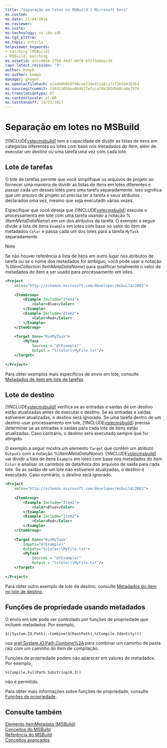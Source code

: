 ```yaml
---
title: "Separação em lotes no MSBuild | Microsoft Docs"
ms.custom: 
ms.date: 11/04/2016
ms.reviewer: 
ms.suite: 
ms.technology: vs-ide-sdk
ms.tgt_pltfrm: 
ms.topic: article
helpviewer_keywords:
- batching [MSBuild]
- MSBuild, batching
ms.assetid: d35c085b-27b8-49d7-b6f8-8f2f3a0eec38
caps.latest.revision: "9"
author: kempb
ms.author: kempb
manager: ghogen
ms.openlocfilehash: e2ad60b0b0f98cee23de911a8ca7cf2e5d43b364
ms.sourcegitcommit: f40311056ea0b4677efcca74a285dbb0ce0e7974
ms.translationtype: HT
ms.contentlocale: pt-BR
ms.lasthandoff: 10/31/2017
---
```

# <a name="msbuild-batching"></a>Separação em lotes no MSBuild
[!INCLUDE[vstecmsbuild](../extensibility/internals/includes/vstecmsbuild_md.md)] tem a capacidade de dividir as listas de itens em categorias diferentes ou lotes com base nos metadados do item, além de executar um destino ou uma tarefa uma vez com cada lote.  
  
## <a name="task-batching"></a>Lote de tarefas  
 O lote de tarefas permite que você simplifique os arquivos de projeto ao fornecer uma maneira de dividir as listas de itens em lotes diferentes e passar cada um desses lotes para uma tarefa separadamente. Isso significa que um arquivo de projeto só precisa ter a tarefa e seus atributos declarados uma vez, mesmo que seja executado várias vezes.  
  
 Especifique que você deseja que [!INCLUDE[vstecmsbuild](../extensibility/internals/includes/vstecmsbuild_md.md)] execute o processamento em lote com uma tarefa usando a notação %(*ItemMetaDataName*) em um dos atributos da tarefa. O exemplo a seguir divide a lista de itens `Example` em lotes com base no valor do item de metadados `Color` e passa cada um dos lotes para a tarefa `MyTask` separadamente.  
  
> [!NOTE]
>  Se não houver referência à lista de itens em outro lugar nos atributos de tarefa ou se o nome dos metadados for ambíguo, você pode usar a notação %(*ItemCollection.ItemMetaDataName*) para qualificar totalmente o valor de metadados do item a ser usado para processamento em lotes.  
  
```xml  
<Project  
    xmlns="http://schemas.microsoft.com/developer/msbuild/2003">  
  
    <ItemGroup>  
        <Example Include="Item1">  
            <Color>Blue</Color>  
        </Example>  
        <Example Include="Item2">  
            <Color>Red</Color>  
        </Example>  
    </ItemGroup>  
  
    <Target Name="RunMyTask">  
        <MyTask  
            Sources = "@(Example)"  
            Output = "%(Color)\MyFile.txt"/>  
    </Target>  
  
</Project>  
```  
  
 Para obter exemplos mais específicos de envio em lote, consulte [Metadados de item em lote de tarefas](../msbuild/item-metadata-in-task-batching.md).  
  
## <a name="target-batching"></a>Lote de destino  
 [!INCLUDE[vstecmsbuild](../extensibility/internals/includes/vstecmsbuild_md.md)] verifica se as entradas e saídas de um destino estão atualizadas antes de executar o destino. Se as entradas e saídas estiverem atualizadas, o destino será ignorado. Se uma tarefa dentro de um destino usar processamento em lote, [!INCLUDE[vstecmsbuild](../extensibility/internals/includes/vstecmsbuild_md.md)] precisa determinar se as entradas e saídas para cada lote de itens estão atualizadas. Caso contrário, o destino será executado sempre que for atingido.  
  
 O exemplo a seguir mostra um elemento `Target` que contém um atributo `Outputs` com a notação %(*ItemMetaDataName*). [!INCLUDE[vstecmsbuild](../extensibility/internals/includes/vstecmsbuild_md.md)] vai dividir a lista de itens `Example` em lotes com base nos metadados do item `Color` e analisar os carimbos de data/hora dos arquivos de saída para cada lote. Se as saídas de um lote não estiverem atualizadas, o destino é executado. Caso contrário, o destino será ignorado.  
  
```xml  
<Project  
    xmlns="http://schemas.microsoft.com/developer/msbuild/2003">  
  
    <ItemGroup>  
        <Example Include="Item1">  
            <Color>Blue</Color>  
        </Example>  
        <Example Include="Item2">  
            <Color>Red</Color>  
        </Example>  
    </ItemGroup>  
  
    <Target Name="RunMyTask"  
        Inputs="@(Example)"  
        Outputs="%(Color)\MyFile.txt">  
        <MyTask  
            Sources = "@(Example)"  
            Output = "%(Color)\MyFile.txt"/>  
    </Target>  
  
</Project>  
```  
  
 Para obter outro exemplo de lote de destino, consulte [Metadados do item no lote de destino](../msbuild/item-metadata-in-target-batching.md).  
  
## <a name="property-functions-using-metadata"></a>Funções de propriedade usando metadados  
 O envio em lote pode ser controlado por funções de propriedade que incluem metadados. Por exemplo,  
  
 `$([System.IO.Path]::Combine($(RootPath),%(Compile.Identity)))`  
  
 usa <xref:System.IO.Path.Combine%2A> para combinar um caminho de pasta raiz com um caminho do item de compilação.  
  
 Funções de propriedade podem não aparecer em valores de metadados.  Por exemplo,  
  
 `%(Compile.FullPath.Substring(0,3))`  
  
 não é permitido.  
  
 Para obter mais informações sobre funções de propriedade, consulte [Funções de propriedade](../msbuild/property-functions.md).  
  
## <a name="see-also"></a>Consulte também  
 [Elemento ItemMetadata (MSBuild)](../msbuild/itemmetadata-element-msbuild.md)   
 [Conceitos do MSBuild](../msbuild/msbuild-concepts.md)   
 [Referência do MSBuild](../msbuild/msbuild-reference.md)   
 [Conceitos avançados](../msbuild/msbuild-advanced-concepts.md)